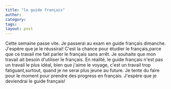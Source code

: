 ```yaml
---
title: "le guide français"
author:
category: 
tags: 
layout: post
---
```

Cette semaine passe vite. Je passerai au exam en guide français dimanche. J'espère que je le réussirai! C'est la chance pour étudier le français,parce que ce travail me fait parler le français sans arrêt. Je souhaite que mon travail ait besoin d'utiliser le français. En réalité, le guide français n'est pas un travail le plus idéal, bien que j'aime le voyage, c'est un travail trop fatiguant,surtout, quand je ne serai plus jeune au future. Je tente du faire pour le moment pour prendre des progress en français. J'espère que je deviendrai le guide français!


